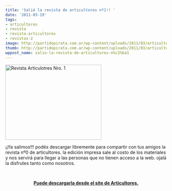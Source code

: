 ```yaml
---
title: 'Salió la revista de articultores nº1!! '
date: '2011-03-19'
tags:
- articultores
- revista
- revista-articultores
- revistas-2
image: http://partidopirata.com.ar/wp-content/uploads/2011/03/articultores_1_tapa1.jpg
thumb: http://partidopirata.com.ar/wp-content/uploads/2011/03/articultores_1_tapa1.jpg
wppost_name: salio-la-revista-de-articultores-n%c2%ba1
---
```


<a href="http://partidopirata.com.ar/wp-content/uploads/2011/03/articultores_1_tapa1.jpg"><img class="size-medium wp-image-587" title="articultores_1_tapa1" src="http://partidopirata.com.ar/wp-content/uploads/2011/03/articultores_1_tapa1-300x235.jpg" alt="Revista Articulotres Nro. 1" width="300" height="235" /></a>


¡¡Ya salimos!!! podés descargar libremente para compartir con tus amigos la revista nº0 de articultores.
la edición impresa sale al costo de los materiales y nos servirá para llegar a las personas que no tienen acceso a la web.
ojalá la disfrutes tanto como nosotros.

&nbsp;
<p style="text-align: center;"><strong><a href="http://articultores.net/tiki-read_article.php?articleId=228" target="_blank">Puede descargarla desde el site de Articultores.</a></strong></p>
